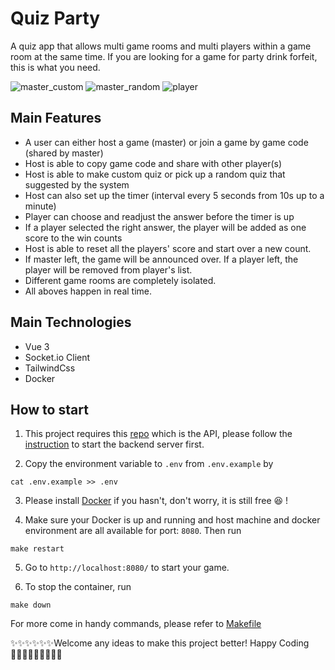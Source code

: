 # Quiz Party

A quiz app that allows multi game rooms and multi players within a game room at the same time. If you are looking for a game for party drink forfeit, this is what you need.

![master_custom](./doc/master_costom.gif)
![master_random](./doc/master_random.gif)
![player](./doc/player.gif)

## Main Features

- A user can either host a game (master) or join a game by game code (shared by master)
- Host is able to copy game code and share with other player(s)
- Host is able to make custom quiz or pick up a random quiz that suggested by the system
- Host can also set up the timer (interval every 5 seconds from 10s up to a minute)
- Player can choose and readjust the answer before the timer is up
- If a player selected the right answer, the player will be added as one score to the win counts
- Host is able to reset all the players' score and start over a new count.
- If master left, the game will be announced over. If a player left, the player will be removed from player's list.
- Different game rooms are completely isolated.
- All aboves happen in real time.

## Main Technologies

- Vue 3
- Socket.io Client
- TailwindCss
- Docker

## How to start

1. This project requires this [repo](https://github.com/Zowie0122/quiz_party_api) which is the API, please follow the [instruction](https://github.com/Zowie0122/quiz_party_api/blob/main/README.md) to start the backend server first.

2. Copy the environment variable to `.env` from `.env.example` by

```
cat .env.example >> .env
```

3. Please install [Docker](https://www.docker.com/products/docker-desktop/) if you hasn't, don't worry, it is still free 😆 !

4. Make sure your Docker is up and running and host machine and docker environment are all available for port: `8080`. Then run

```
make restart
```

5. Go to `http://localhost:8080/` to start your game.

6. To stop the container, run

```
make down
```

For more come in handy commands, please refer to [Makefile](./Makefile)

✨✨✨✨✨✨Welcome any ideas to make this project better! Happy Coding 👩🏻‍💻✨✨✨✨✨✨
